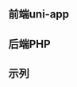 <h2>前端uni-app</h2>
<h2>后端PHP</h2>
<h2>示列</h2>
<img src="https://github.com/zeophone/telling/raw/master/static/ghb.jpg" alt="">